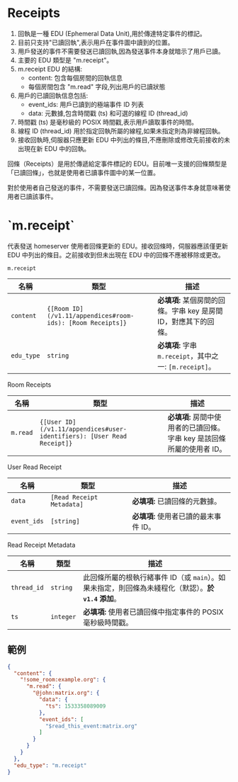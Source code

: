 # Receipts

1. 回執是一種 EDU (Ephemeral Data Unit),用於傳達特定事件的標記。
2. 目前只支持"已讀回執",表示用戶在事件圖中讀到的位置。
3. 用戶發送的事件不需要發送已讀回執,因為發送事件本身就暗示了用戶已讀。
4. 主要的 EDU 類型是 "m.receipt"。
5. m.receipt EDU 的結構:
   - content: 包含每個房間的回執信息
   - 每個房間包含 "m.read" 字段,列出用戶的已讀狀態
6. 用戶的已讀回執信息包括:
   - event_ids: 用戶已讀到的極端事件 ID 列表
   - data: 元數據,包含時間戳 (ts) 和可選的線程 ID (thread_id)
7. 時間戳 (ts) 是毫秒級的 POSIX 時間戳,表示用戶讀取事件的時間。
8. 線程 ID (thread_id) 用於指定回執所屬的線程,如果未指定則為非線程回執。
9. 接收回執時,伺服器只應更新 EDU 中列出的條目,不應刪除或修改先前接收的未出現在新 EDU 中的回執。

回條（Receipts）是用於傳遞給定事件標記的 EDU。目前唯一支援的回條類型是「已讀回條」，也就是使用者已讀事件圖中的某一位置。

對於使用者自己發送的事件，不需要發送已讀回條。因為發送事件本身就意味著使用者已讀該事件。

<!-- markdownlint-disable -->
<h1>`m.receipt`</h1>
<!-- markdownlint-enable -->

代表發送 homeserver 使用者回條更新的 EDU。接收回條時，伺服器應該僅更新 EDU 中列出的條目。之前接收到但未出現在 EDU 中的回條不應被移除或更改。

`m.receipt`
<!-- markdownlint-disable -->
| 名稱 | 類型 | 描述 |
| --- | --- | --- |
| `content` | `{[Room ID](/v1.11/appendices#room-ids): [Room Receipts]}` | **必填項:** 某個房間的回條。字串 key 是房間 ID，對應其下的回條。 |
| `edu_type` | `string` | **必填項:** 字串 `m.receipt`，其中之一: `[m.receipt]`。 |
<!-- markdownlint-enable -->

Room Receipts
<!-- markdownlint-disable -->
| 名稱 | 類型 | 描述 |
| --- | --- | --- |
| `m.read` | `{[User ID](/v1.11/appendices#user-identifiers): [User Read Receipt]}` | **必填項:** 房間中使用者的已讀回條。字串 key 是該回條所屬的使用者 ID。 |
<!-- markdownlint-enable -->

User Read Receipt
<!-- markdownlint-disable -->
| 名稱 | 類型 | 描述 |
| --- | --- | --- |
| `data` | `[Read Receipt Metadata]` | **必填項:** 已讀回條的元數據。 |
| `event_ids` | `[string]` | **必填項:** 使用者已讀的最末事件 ID。 |
<!-- markdownlint-enable -->

Read Receipt Metadata
<!-- markdownlint-disable -->
| 名稱 | 類型 | 描述 |
| --- | --- | --- |
| `thread_id` | `string` | 此回條所屬的根執行緒事件 ID（或 `main`）。如果未指定，則回條為未綫程化（默認）。**於 `v1.4` 添加**。 |
| `ts` | `integer` | **必填項:** 使用者已讀回條中指定事件的 POSIX 毫秒級時間戳。 |
<!-- markdownlint-enable -->

## 範例

```json
{
  "content": {
    "!some_room:example.org": {
      "m.read": {
        "@john:matrix.org": {
          "data": {
            "ts": 1533358089009
          },
          "event_ids": [
            "$read_this_event:matrix.org"
          ]
        }
      }
    }
  },
  "edu_type": "m.receipt"
}
```
